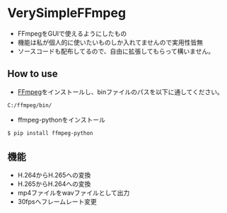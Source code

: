 # VerySimpleFFmpeg
 - FFmpegをGUIで使えるようにしたもの
 - 機能は私が個人的に使いたいものしか入れてませんので実用性皆無
 - ソースコードも配布してるので、自由に拡張してもらって構いません。

## How to use
 - [FFmpeg](https://www.ffmpeg.org/download.html)をインストールし、binファイルのパスを以下に通してください。
```sh
C:/ffmpeg/bin/
```
 - ffmpeg-pythonをインストール
```sh
$ pip install ffmpeg-python
```

## 機能
 - H.264からH.265への変換
 - H.265からH.264への変換
 - mp4ファイルをwavファイルとして出力
 - 30fpsへフレームレート変更
